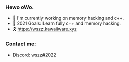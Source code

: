 ### Hewo oWo.

- 🎃 I'm currently working on memory hacking and c++.
- 🧨 2021 Goals: Learn fully c++ and memory hacking.
- 🎗 https://wszz.kawaiiware.xyz

### Contact me:

- Discord: wszz#2022

<br />
